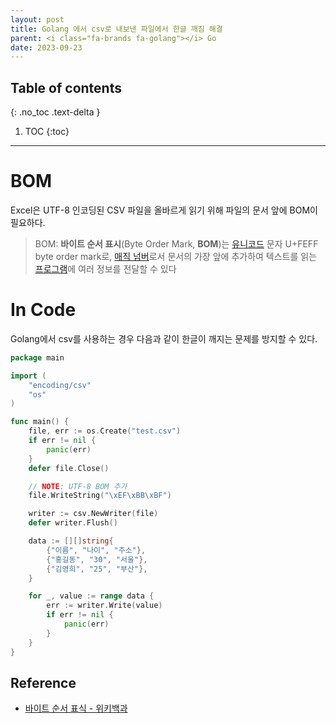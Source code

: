 ```yaml
---
layout: post
title: Golang 에서 csv로 내보낸 파일에서 한글 깨짐 해결
parent: <i class="fa-brands fa-golang"></i> Go
date: 2023-09-23
---
```

## Table of contents
{: .no_toc .text-delta }

1. TOC
{:toc}
---

# BOM
Excel은 UTF-8 인코딩된 CSV 파일을 올바르게  읽기 위해 파일의 문서 앞에 BOM이 필요하다.

> BOM: **바이트 순서 표시**(Byte Order Mark, **BOM**)는 [유니코드](https://ko.wikipedia.org/wiki/%EC%9C%A0%EB%8B%88%EC%BD%94%EB%93%9C "유니코드") 문자 U+FEFF byte order mark로, [매직 넘버](https://ko.wikipedia.org/wiki/%EB%A7%A4%EC%A7%81_%EB%84%98%EB%B2%84 "매직 넘버")로서 문서의 가장 앞에 추가하여 텍스트를 읽는 [프로그램](https://ko.wikipedia.org/wiki/%ED%94%84%EB%A1%9C%EA%B7%B8%EB%9E%A8 "프로그램")에 여러 정보를 전달할 수 있다


# In Code
Golang에서 csv를 사용하는 경우 다음과 같이 한글이 깨지는 문제를 방지할 수 있다.

```go
package main

import (
    "encoding/csv"
    "os"
)

func main() {
    file, err := os.Create("test.csv")
    if err != nil {
        panic(err)
    }
    defer file.Close()

    // NOTE: UTF-8 BOM 추가
    file.WriteString("\xEF\xBB\xBF")

    writer := csv.NewWriter(file)
    defer writer.Flush()

    data := [][]string{
        {"이름", "나이", "주소"},
        {"홍길동", "30", "서울"},
        {"김영희", "25", "부산"},
    }

    for _, value := range data {
        err := writer.Write(value)
        if err != nil {
            panic(err)
        }
    }
}

```

## Reference
- [바이트 순서 표식 - 위키백과](https://ko.wikipedia.org/wiki/%EB%B0%94%EC%9D%B4%ED%8A%B8_%EC%88%9C%EC%84%9C_%ED%91%9C%EC%8B%9D)